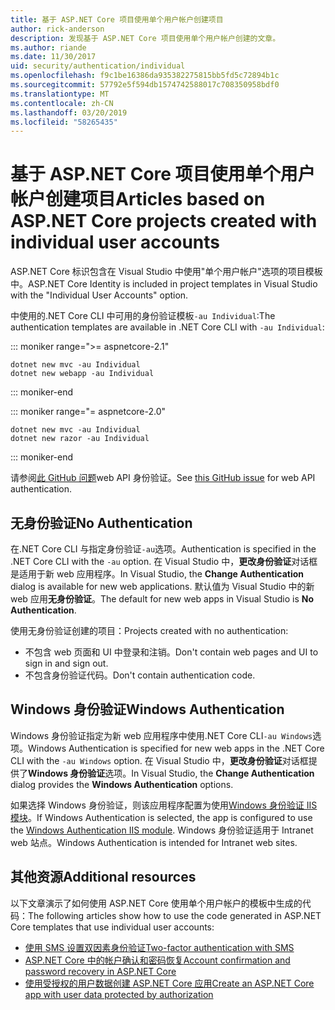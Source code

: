 ```yaml
---
title: 基于 ASP.NET Core 项目使用单个用户帐户创建项目
author: rick-anderson
description: 发现基于 ASP.NET Core 项目使用单个用户帐户创建的文章。
ms.author: riande
ms.date: 11/30/2017
uid: security/authentication/individual
ms.openlocfilehash: f9c1be16386da935382275815bb5fd5c72894b1c
ms.sourcegitcommit: 57792e5f594db1574742588017c708350958bdf0
ms.translationtype: MT
ms.contentlocale: zh-CN
ms.lasthandoff: 03/20/2019
ms.locfileid: "58265435"
---
```

# <a name="articles-based-on-aspnet-core-projects-created-with-individual-user-accounts"></a><span data-ttu-id="7094a-103">基于 ASP.NET Core 项目使用单个用户帐户创建项目</span><span class="sxs-lookup"><span data-stu-id="7094a-103">Articles based on ASP.NET Core projects created with individual user accounts</span></span>

<span data-ttu-id="7094a-104">ASP.NET Core 标识包含在 Visual Studio 中使用"单个用户帐户"选项的项目模板中。</span><span class="sxs-lookup"><span data-stu-id="7094a-104">ASP.NET Core Identity is included in project templates in Visual Studio with the "Individual User Accounts" option.</span></span>

<span data-ttu-id="7094a-105">中使用的.NET Core CLI 中可用的身份验证模板`-au Individual`:</span><span class="sxs-lookup"><span data-stu-id="7094a-105">The authentication templates are available in .NET Core CLI with `-au Individual`:</span></span>

::: moniker range=">= aspnetcore-2.1"

```console
dotnet new mvc -au Individual
dotnet new webapp -au Individual
```

::: moniker-end

::: moniker range="= aspnetcore-2.0"

```console
dotnet new mvc -au Individual
dotnet new razor -au Individual
```

::: moniker-end

<span data-ttu-id="7094a-106">请参阅[此 GitHub 问题](https://github.com/aspnet/AspNetCore/issues/5833)web API 身份验证。</span><span class="sxs-lookup"><span data-stu-id="7094a-106">See [this GitHub issue](https://github.com/aspnet/AspNetCore/issues/5833) for web API authentication.</span></span>

<a name="no"></a>

## <a name="no-authentication"></a><span data-ttu-id="7094a-107">无身份验证</span><span class="sxs-lookup"><span data-stu-id="7094a-107">No Authentication</span></span>

<span data-ttu-id="7094a-108">在.NET Core CLI 与指定身份验证`-au`选项。</span><span class="sxs-lookup"><span data-stu-id="7094a-108">Authentication is specified in the .NET Core CLI with the `-au` option.</span></span> <span data-ttu-id="7094a-109">在 Visual Studio 中，**更改身份验证**对话框是适用于新 web 应用程序。</span><span class="sxs-lookup"><span data-stu-id="7094a-109">In Visual Studio, the **Change Authentication** dialog is available for new web applications.</span></span> <span data-ttu-id="7094a-110">默认值为 Visual Studio 中的新 web 应用**无身份验证**。</span><span class="sxs-lookup"><span data-stu-id="7094a-110">The default for new web apps in Visual Studio is **No Authentication**.</span></span>

<span data-ttu-id="7094a-111">使用无身份验证创建的项目：</span><span class="sxs-lookup"><span data-stu-id="7094a-111">Projects created with no authentication:</span></span>

* <span data-ttu-id="7094a-112">不包含 web 页面和 UI 中登录和注销。</span><span class="sxs-lookup"><span data-stu-id="7094a-112">Don't contain web pages and UI to sign in and sign out.</span></span>
* <span data-ttu-id="7094a-113">不包含身份验证代码。</span><span class="sxs-lookup"><span data-stu-id="7094a-113">Don't contain authentication code.</span></span>

<a name="win"></a>

## <a name="windows-authentication"></a><span data-ttu-id="7094a-114">Windows 身份验证</span><span class="sxs-lookup"><span data-stu-id="7094a-114">Windows Authentication</span></span>

<span data-ttu-id="7094a-115">Windows 身份验证指定为新 web 应用程序中使用.NET Core CLI`-au Windows`选项。</span><span class="sxs-lookup"><span data-stu-id="7094a-115">Windows Authentication is specified for new web apps in the .NET Core CLI with the `-au Windows` option.</span></span> <span data-ttu-id="7094a-116">在 Visual Studio 中，**更改身份验证**对话框提供了**Windows 身份验证**选项。</span><span class="sxs-lookup"><span data-stu-id="7094a-116">In Visual Studio, the **Change Authentication** dialog provides the **Windows Authentication** options.</span></span>

<span data-ttu-id="7094a-117">如果选择 Windows 身份验证，则该应用程序配置为使用[Windows 身份验证 IIS 模块](xref:host-and-deploy/iis/modules)。</span><span class="sxs-lookup"><span data-stu-id="7094a-117">If Windows Authentication is selected, the app is configured to use the [Windows Authentication IIS module](xref:host-and-deploy/iis/modules).</span></span> <span data-ttu-id="7094a-118">Windows 身份验证适用于 Intranet web 站点。</span><span class="sxs-lookup"><span data-stu-id="7094a-118">Windows Authentication is intended for Intranet web sites.</span></span>

## <a name="additional-resources"></a><span data-ttu-id="7094a-119">其他资源</span><span class="sxs-lookup"><span data-stu-id="7094a-119">Additional resources</span></span>

<span data-ttu-id="7094a-120">以下文章演示了如何使用 ASP.NET Core 使用单个用户帐户的模板中生成的代码：</span><span class="sxs-lookup"><span data-stu-id="7094a-120">The following articles show how to use the code generated in ASP.NET Core templates that use individual user accounts:</span></span>

* [<span data-ttu-id="7094a-121">使用 SMS 设置双因素身份验证</span><span class="sxs-lookup"><span data-stu-id="7094a-121">Two-factor authentication with SMS</span></span>](xref:security/authentication/2fa)
* [<span data-ttu-id="7094a-122">ASP.NET Core 中的帐户确认和密码恢复</span><span class="sxs-lookup"><span data-stu-id="7094a-122">Account confirmation and password recovery in ASP.NET Core</span></span>](xref:security/authentication/accconfirm)
* [<span data-ttu-id="7094a-123">使用受授权的用户数据创建 ASP.NET Core 应用</span><span class="sxs-lookup"><span data-stu-id="7094a-123">Create an ASP.NET Core app with user data protected by authorization</span></span>](xref:security/authorization/secure-data)
